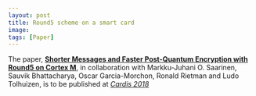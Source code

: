 ```yaml
---
layout: post
title: Round5 scheme on a smart card
image:
tags: [Paper]
---
```


The paper,
[__Shorter Messages and Faster Post-Quantum Encryption with Round5 on Cortex M__](https://eprint.iacr.org/2018/723),
in collaboration with Markku-Juhani O. Saarinen, Sauvik Bhattacharya, Oscar Garcia-Morchon, Ronald Rietman and Ludo Tolhuizen, is to be published at
[_Cardis 2018_](https://cardis2018.sciencesconf.org/)
